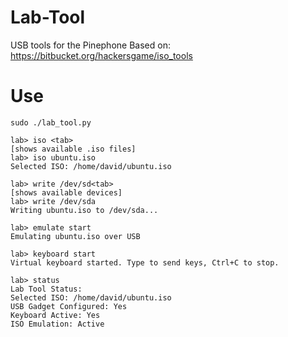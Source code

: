 # Lab-Tool
USB tools for the Pinephone
Based on: https://bitbucket.org/hackersgame/iso_tools

# Use
`sudo ./lab_tool.py`
```
lab> iso <tab>
[shows available .iso files]
lab> iso ubuntu.iso
Selected ISO: /home/david/ubuntu.iso

lab> write /dev/sd<tab>
[shows available devices]
lab> write /dev/sda
Writing ubuntu.iso to /dev/sda...

lab> emulate start
Emulating ubuntu.iso over USB

lab> keyboard start
Virtual keyboard started. Type to send keys, Ctrl+C to stop.

lab> status
Lab Tool Status:
Selected ISO: /home/david/ubuntu.iso
USB Gadget Configured: Yes
Keyboard Active: Yes
ISO Emulation: Active
```
